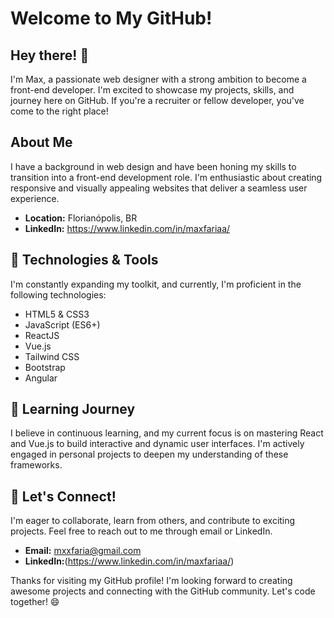 # Welcome to My GitHub!

## Hey there! 👋

I'm Max, a passionate web designer with a strong ambition to become a front-end developer. I'm excited to showcase my projects, skills, and journey here on GitHub. If you're a recruiter or fellow developer, you've come to the right place!

## About Me

I have a background in web design and have been honing my skills to transition into a front-end development role. I'm enthusiastic about creating responsive and visually appealing websites that deliver a seamless user experience.

- **Location:** Florianópolis, BR
- **LinkedIn:** https://www.linkedin.com/in/maxfariaa/

## 🔧 Technologies & Tools

I'm constantly expanding my toolkit, and currently, I'm proficient in the following technologies:

- HTML5 & CSS3
- JavaScript (ES6+)
- ReactJS
- Vue.js
- Tailwind CSS
- Bootstrap
- Angular

## 🌱 Learning Journey

I believe in continuous learning, and my current focus is on mastering React and Vue.js to build interactive and dynamic user interfaces. I'm actively engaged in personal projects to deepen my understanding of these frameworks.


## 🤝 Let's Connect!

I'm eager to collaborate, learn from others, and contribute to exciting projects. Feel free to reach out to me through email or LinkedIn.

- **Email:** mxxfaria@gmail.com
- **LinkedIn:**(https://www.linkedin.com/in/maxfariaa/)

Thanks for visiting my GitHub profile! I'm looking forward to creating awesome projects and connecting with the GitHub community. Let's code together! 😄

<!---
max-faria/max-faria is a ✨ special ✨ repository because its `README.md` (this file) appears on your GitHub profile.
You can click the Preview link to take a look at your changes.
--->
